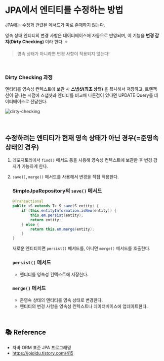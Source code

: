 # JPA에서 엔티티를 수정하는 방법

JPA에는 수정과 관련된 메서드가 따로 존재하지 않는다.

영속 상태 엔티티의 변경 사항은 데이터베이스에 자동으로 반영되며, 이 기능을 **변경 감지(Dirty Checking)** 이라 한다. ⭐

> 영속 상태가 아니라면 변경 사항이 적용되지 않는다!

<br>

### Dirty Checking 과정

엔티티를 영속성 컨텍스트에 보관 시 **스냅샷(최초 상태)** 을 복사해서 저장하고, 트랜잭션이 끝나는 시점에 스냅샷과 엔티티를 비교해 다른점이 있다면 UPDATE Query를 데이터베이스로 전달한다.

![dirty-checking](https://imgur.com/0kiMWID.png)

<br>

## 수정하려는 엔티티가 현재 영속 상태가 아닌 경우(=준영속 상태인 경우)

1. 레포지토리에서 `find()` 메서드 등을 사용해 영속성 컨텍스트에 보관한 후 변경 감지가 가능하게 한다.
2. `save()`, `merge()` 메서드를 사용해서 변경을 직접 적용한다.

   ### SimpleJpaRepository의 `save()` 메서드

   ```java
   @Transactional
   public <S extends T> S save(S entity) {
       if (this.entityInformation.isNew(entity)) {
           this.em.persist(entity);
           return entity;
       } else {
           return this.em.merge(entity);
       }
   }
   ```

   새로운 엔티티이면 `persist()` 메서드를, 아니면 `merge()` 메서드를 호출한다.

    ### `persist()` 메서드
    -  엔티티를 영속성 컨텍스트에 저장한다.
    
    ### `merge()` 메서드
     - 준영속 상태의 엔티티를 영속 상태로 변경한다.
     - 엔티티의 변경 사항을 영속성 컨텍스트나 데이터베이스에 업데이트한다.

<br>

## 📚 Reference

- 자바 ORM 표준 JPA 프로그래밍
- https://jojoldu.tistory.com/415
